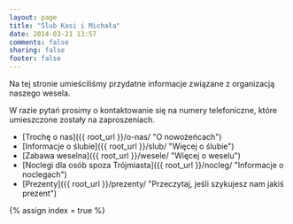```yaml
---
layout: page
title: "Ślub Kasi i Michała"
date: 2014-03-21 13:57
comments: false
sharing: false
footer: false
---
```


Na tej stronie umieściliśmy  przydatne informacje związane z
organizacją naszego wesela.

W razie pytań prosimy o kontaktowanie się na numery telefoniczne, które umieszczone zostały na zaproszeniach.

* [Trochę o nas]({{ root_url }}/o-nas/ "O nowożeńcach")
* [Informacje o ślubie]({{ root_url }}/slub/ "Więcej o ślubie")
* [Zabawa weselna]({{ root_url }}/wesele/ "Więcej o weselu")
* [Noclegi dla osób spoza Trójmiasta]({{ root_url }}/nocleg/ "Informacje o
  noclegach")
* [Prezenty]({{ root_url }}/prezenty/ "Przeczytaj, jeśli szykujesz nam jakiś
  prezent")

{% assign index = true %}
